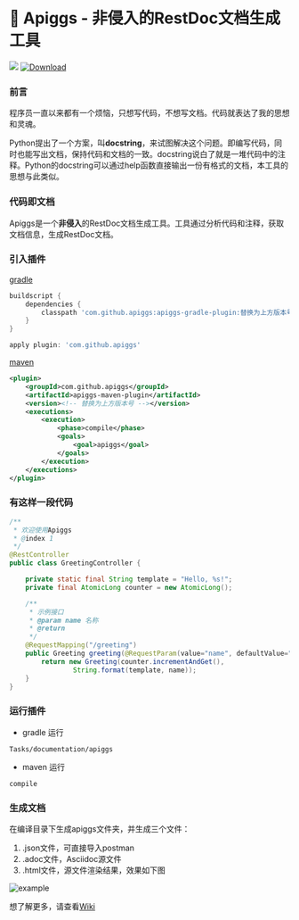 # 🐷 Apiggs - 非侵入的RestDoc文档生成工具

![](https://img.shields.io/badge/Language-Java-yellow.svg)
[![Download](https://api.bintray.com/packages/apiggs/maven/apiggs/images/download.svg)](https://bintray.com/apiggs/maven/apiggs/_latestVersion)


### 前言
程序员一直以来都有一个烦恼，只想写代码，不想写文档。代码就表达了我的思想和灵魂。

Python提出了一个方案，叫**docstring**，来试图解决这个问题。即编写代码，同时也能写出文档，保持代码和文档的一致。docstring说白了就是一堆代码中的注释。Python的docstring可以通过help函数直接输出一份有格式的文档，本工具的思想与此类似。


### 代码即文档

Apiggs是一个**非侵入**的RestDoc文档生成工具。工具通过分析代码和注释，获取文档信息，生成RestDoc文档。

### 引入插件

[gradle](https://github.com/apiggs/apiggs-gradle-plugin)
```groovy
buildscript {
    dependencies {
        classpath 'com.github.apiggs:apiggs-gradle-plugin:替换为上方版本号'
    }
}

apply plugin: 'com.github.apiggs'
```
[maven](https://github.com/apiggs/apiggs-maven-plugin)
```xml
<plugin>
    <groupId>com.github.apiggs</groupId>
    <artifactId>apiggs-maven-plugin</artifactId>
    <version><!-- 替换为上方版本号 --></version>
    <executions>
        <execution>
            <phase>compile</phase>
            <goals>
                <goal>apiggs</goal>
            </goals>
        </execution>
    </executions>
</plugin>
```

### 有这样一段代码

```java
/**
 * 欢迎使用Apiggs
 * @index 1
 */
@RestController
public class GreetingController {

    private static final String template = "Hello, %s!";
    private final AtomicLong counter = new AtomicLong();

    /**
     * 示例接口
     * @param name 名称
     * @return
     */
    @RequestMapping("/greeting")
    public Greeting greeting(@RequestParam(value="name", defaultValue="apiggs") String name) {
        return new Greeting(counter.incrementAndGet(),
                String.format(template, name));
    }
}
```

### 运行插件

* gradle 运行 
```
Tasks/documentation/apiggs
```
* maven 运行 
```
compile
```


### 生成文档
在编译目录下生成apiggs文件夹，并生成三个文件：
1. .json文件，可直接导入postman
1. .adoc文件，Asciidoc源文件
1. .html文件，源文件渲染结果，效果如下图

![example](https://apiggy-1252473972.cos.ap-shanghai.myqcloud.com/WX20181025-202423.png)

想了解更多，请查看[Wiki](https://github.com/apiggs/apiggs/wiki)